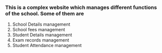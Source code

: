 ### This is a complex website which manages different functions of the school. Some of them are

1. School Details management
2. School fees management
3. Student Details management
4. Exam records management
5. Student Attendance management

